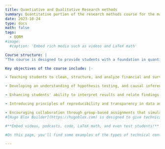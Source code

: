 ```yaml
---
title: Quantiative and Qualitative Research methods
summary: Quantitative portion of the research methods course for the master students.
date: 2023-10-24
type: docs
math: false
tags:
  - QQRM
#image:
  #caption: 'Embed rich media such as videos and LaTeX math'

Course structure: |
"The course is designed to provide students with a foundation in quantitative research methods, focusing on data collection, analysis, and interpretation. Students work in groups to complete two projects: one focusing on the analysis of financial or firm-level data, and the other on designing surveys and analyzing their outcomes. These projects are designed to expose students to diverse analytical techniques and provide opportunities to practice data preparation, statistical modeling, and interpretation. The results of each project are presented to the class, allowing students to practice communicating their findings effectively and receive constructive feedback."

Key objectives of the course include: |-

- Teaching students to clean, structure, and analyze financial and survey data.

- Developing an understanding of hypothesis testing, and causal inference.

- Enhancing students' ability to interpret results and relate findings to theoretical frameworks.

- Introducing principles of reproducibility and transparency in data analysis.

- Encouraging collaboration through group-based assignments that simulate research team dynamics.
#[Hugo Blox Builder](https://hugoblox.com) is designed to give technical content creators a seamless experience. You can focus on the content and the Hugo Blox Builder which this template is built upon handles the rest.

#**Embed videos, podcasts, code, LaTeX math, and even test students!**

#On this page, you'll find some examples of the types of technical content that can be rendered with Hugo Blox.

---
```

